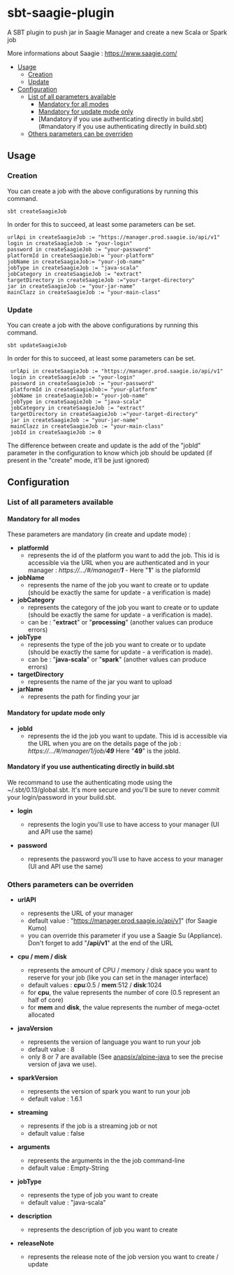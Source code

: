 # sbt-saagie-plugin

A SBT plugin to push jar in Saagie Manager and create a new Scala or Spark job

More informations about Saagie : https://www.saagie.com/

* [Usage](#usage)
  * [Creation](#creation)
  * [Update](#update)
* [Configuration](#configuration)
  * [List of all parameters available](#list-of-all-parameters-available)
    * [Mandatory for all modes](#mandatory-for-all-modes)
    * [Mandatory for update mode only](#mandatory-for-update-mode-only)
    * [Mandatory if you use authenticating directly in build.sbt](#mandatory if you use authenticating directly in build.sbt)
  * [Others parameters can be overriden](#others-parameters-can-be-overriden)
    
## Usage

### Creation
You can create a job with the above configurations by running this command.

    sbt createSaagieJob

In order for this to succeed, at least some parameters can be set.

    urlApi in createSaagieJob := "https://manager.prod.saagie.io/api/v1"
    login in createSaagieJob := "your-login"
    password in createSaagieJob := "your-password"
    platformId in createSaagieJob:= "your-platform"
    jobName in createSaagieJob:= "your-job-name"
    jobType in createSaagieJob := "java-scala"
    jobCategory in createSaagieJob := "extract"
    targetDirectory in createSaagieJob :="your-target-directory"
    jar in createSaagieJob := "your-jar-name"
    mainClazz in createSaagieJob := "your-main-class"
        
### Update
You can create a job with the above configurations by running this command.

    sbt updateSaagieJob

In order for this to succeed, at least some parameters can be set.

     urlApi in createSaagieJob := "https://manager.prod.saagie.io/api/v1"
     login in createSaagieJob := "your-login"
     password in createSaagieJob := "your-password"
     platformId in createSaagieJob:= "your-platform"
     jobName in createSaagieJob:= "your-job-name"
     jobType in createSaagieJob := "java-scala"
     jobCategory in createSaagieJob := "extract"
     targetDirectory in createSaagieJob :="your-target-directory"
     jar in createSaagieJob := "your-jar-name"
     mainClazz in createSaagieJob := "your-main-class"
     jobId in createSaagieJob := 0

The difference between create and update is the add of the "jobId" parameter in the configuration to know which job should be updated (if present in the "create" mode, it'll be just ignored)

## Configuration

### List of all parameters available

#### Mandatory for all modes
These parameters are mandatory (in create and update mode) :

* **platformId**
  - represents the id of the platform you want to add the job. This id is accessible via the URL when you are authenticated and in your manager : _https://.../#/manager/**1**_ - Here "**1**" is the plaformId
* **jobName**
  - represents the name of the job you want to create or to update (should be exactly the same for update - a verification is made)
* **jobCategory**
  - represents the category of the job you want to create or to update (should be exactly the same for update - a verification is made).
  - can be : "**extract**" or "**processing**" (another values can produce errors)
* **jobType**
  - represents the type of the job you want to create or to update (should be exactly the same for update - a verification is made).
  - can be : "**java-scala**" or "**spark**" (another values can produce errors)
* **targetDirectory**
  - represents the name of the jar you want to upload
* **jarName**
  - represents the path for finding your jar
  
#### Mandatory for update mode only 

* **jobId**
  - represents the id the job you want to update. This id is accessible via the URL when you are on the details page of the job : _https://.../#/manager/1/job/**49**_ Here "**49**" is the jobId. 

#### Mandatory if you use authenticating directly in build.sbt  

We recommand to use the authenticating mode using the ~/.sbt/0.13/global.sbt. It's more secure and you'll be sure to never commit your login/password in your build.sbt.

* **login** 
  - represents the login you'll use to have access to your manager (UI and API use the same)

* **password** 
  - represents the password you'll use to have access to your manager (UI and API use the same)
  
  
### Others parameters can be overriden

* **urlAPI**
  - represents the URL of your manager
  - default value : "https://manager.prod.saagie.io/api/v1" (for Saagie Kumo)
  - you can override this parameter if you use a Saagie Su (Appliance). Don't forget to add "**/api/v1**" at the end of the URL

* **cpu / mem / disk**
  - represents the amount of CPU / memory / disk space you want to reserve for your job (like you can set in the manager interface)
  - default values : **cpu**:0.5 / **mem**:512 / **disk**:1024
  - for **cpu**, the value represents the number of core (0.5 represent an half of core)
  - for **mem** and **disk**, the value represents the number of mega-octet allocated
  
* **javaVersion**
  - represents the version of language you want to run your job
  - default value : 8
  - only 8 or 7 are available (See [anapsix/alpine-java](https://hub.docker.com/r/anapsix/alpine-java/) to see the precise version of java we use). 

* **sparkVersion**
  - represents the version of spark you want to run your job
  - default value : 1.6.1
  
* **streaming**
  - represents if the job is a streaming job or not
  - default value : false

* **arguments**
  - represents the arguments in the the job command-line
  - default value : Empty-String

* **jobType**
  - represents the type of job you want to create
  - default value : "java-scala"

* **description**
  - represents the description of job you want to create

* **releaseNote**
  - represents the release note of the job version you want to create / update
